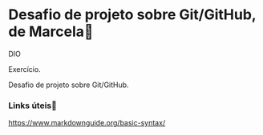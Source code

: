 # Desafio de projeto sobre Git/GitHub, de Marcela💮
<p>DIO
</p>
<p>Exercício.
</p>
<p>Desafio de projeto sobre Git/GitHub.
</p>

### **Links úteis**📝
https://www.markdownguide.org/basic-syntax/
